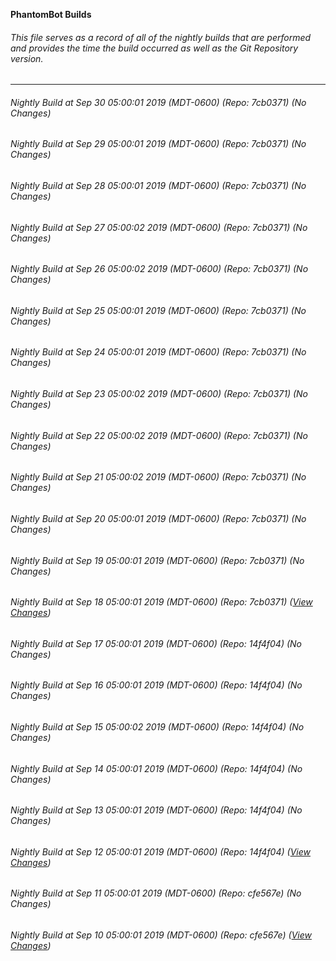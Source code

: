 **PhantomBot Builds**

###### This file serves as a record of all of the nightly builds that are performed and provides the time the build occurred as well as the Git Repository version.
-------------------------------------------------------------------------------------------------------------
###### Nightly Build at Sep 30 05:00:01 2019 (MDT-0600) (Repo: 7cb0371) (No Changes)
###### Nightly Build at Sep 29 05:00:01 2019 (MDT-0600) (Repo: 7cb0371) (No Changes)
###### Nightly Build at Sep 28 05:00:01 2019 (MDT-0600) (Repo: 7cb0371) (No Changes)
###### Nightly Build at Sep 27 05:00:02 2019 (MDT-0600) (Repo: 7cb0371) (No Changes)
###### Nightly Build at Sep 26 05:00:02 2019 (MDT-0600) (Repo: 7cb0371) (No Changes)
###### Nightly Build at Sep 25 05:00:01 2019 (MDT-0600) (Repo: 7cb0371) (No Changes)
###### Nightly Build at Sep 24 05:00:01 2019 (MDT-0600) (Repo: 7cb0371) (No Changes)
###### Nightly Build at Sep 23 05:00:02 2019 (MDT-0600) (Repo: 7cb0371) (No Changes)
###### Nightly Build at Sep 22 05:00:02 2019 (MDT-0600) (Repo: 7cb0371) (No Changes)
###### Nightly Build at Sep 21 05:00:02 2019 (MDT-0600) (Repo: 7cb0371) (No Changes)
###### Nightly Build at Sep 20 05:00:01 2019 (MDT-0600) (Repo: 7cb0371) (No Changes)
###### Nightly Build at Sep 19 05:00:01 2019 (MDT-0600) (Repo: 7cb0371) (No Changes)
###### Nightly Build at Sep 18 05:00:01 2019 (MDT-0600) (Repo: 7cb0371) ([View Changes](https://github.com/PhantomBot/PhantomBot/compare/14f4f04...7cb0371))
###### Nightly Build at Sep 17 05:00:01 2019 (MDT-0600) (Repo: 14f4f04) (No Changes)
###### Nightly Build at Sep 16 05:00:01 2019 (MDT-0600) (Repo: 14f4f04) (No Changes)
###### Nightly Build at Sep 15 05:00:02 2019 (MDT-0600) (Repo: 14f4f04) (No Changes)
###### Nightly Build at Sep 14 05:00:01 2019 (MDT-0600) (Repo: 14f4f04) (No Changes)
###### Nightly Build at Sep 13 05:00:01 2019 (MDT-0600) (Repo: 14f4f04) (No Changes)
###### Nightly Build at Sep 12 05:00:01 2019 (MDT-0600) (Repo: 14f4f04) ([View Changes](https://github.com/PhantomBot/PhantomBot/compare/cfe567e...14f4f04))
###### Nightly Build at Sep 11 05:00:01 2019 (MDT-0600) (Repo: cfe567e) (No Changes)
###### Nightly Build at Sep 10 05:00:01 2019 (MDT-0600) (Repo: cfe567e) ([View Changes](https://github.com/PhantomBot/PhantomBot/compare/7cba8fe...cfe567e))
